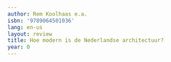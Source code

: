 ```yaml
---
author: Rem Koolhaas e.a.
isbn: '9789064501036'
lang: en-us
layout: review
title: Hoe modern is de Nederlandse architectuur?
year: 0
---
```


